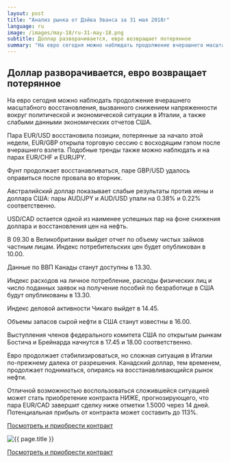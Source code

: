 ```yaml
---
layout: post
title: "Анализ рынка от Дэйва Эванса за 31 мая 2018г"
language: ru
image: /images/may-18/ru-31-may-18.png
subtitle: Доллар разворачивается, евро возвращает потерянное
summary: "На евро сегодня можно наблюдать продолжение вчерашнего масштабного восстановления, вызванного снижением напряженности вокруг политической и экономической ситуации в Италии, а также слабыми данными экономических отчетов США"
---
```

##  Доллар разворачивается, евро возвращает потерянное

На евро сегодня можно наблюдать продолжение вчерашнего масштабного восстановления, вызванного снижением напряженности вокруг политической и экономической ситуации в Италии, а также слабыми данными экономических отчетов США.

Пара EUR/USD восстановила позиции, потерянные за начало этой недели, EUR/GBP открыла торговую сессию с восходящим гэпом после вчерашнего взлета. Подобные тренды также можно наблюдать и на парах EUR/CHF и EUR/JPY.

Фунт продолжает восстанавливаться, паре GBP/USD удалось оправиться после провала во вторник.

Австралийский доллар показывает слабые результаты против иены и доллара США: пары AUD/JPY и AUD/USD упали на 0.38% и 0.22% соответственно.

USD/CAD остается одной из наименее успешных пар на фоне снижения доллара и восстановления цен на нефть.
 
 
В 09.30 в Великобритании выйдет отчет по объему чистых займов частным лицам. Индекс потребительских цен будет опубликован в 10.00.

Данные по ВВП Канады станут доступны в 13.30.

Индекс расходов на личное потребление, расходы физических лиц и число поданных заявок на получение пособий по безработице в США будут опубликованы в 13.30.

Индекс деловой активности Чикаго выйдет в 14.45.

Объемы запасов сырой нефти в США станут известны в 16.00.

Выступления членов федерального комитета США по открытым рынкам Бостича и Брейнарда начнутся в 17.45 и 18.00 соответственно.
 
 
Евро продолжает стабилизироваться, но сложная ситуация в Италии по-прежнему далека от разрешения. Канадский доллар, тем временем, продолжает подниматься, опираясь на восстанавливающийся рынок нефти.

Отличной возможностью воспользоваться сложившейся ситуацией может стать приобретение контракта НИЖЕ, прогнозирующего, что пара EUR/CAD завершит сделку ниже отметки 1.5000 через 14 дней. Потенциальная прибыль от контракта может составить до 113%.

<a href="http://record.binary.com/_bivVDfg8lHux76XffYA0JmNd7ZgqdRLk/1/market=forex&underlying=frxEURCAD&formname=higherlower&duration_amount=14&duration_units=d&amount=10&amount_type=payout&expiry_type=duration&barrier=1.500" target="_blank">Посмотреть и приобрести контракт</a>

<img src="{{ site.url }}/images/may-18/ru-31-may-18.png" alt="{{ page.title }}"  title="{{ page.title }}">

<a href="%LINK%%?https://www.binary.com/d/trade.cgi?market=forex&underlying=frxEURCAD&formname=higherlower&duration_amount=14&duration_units=d&amount=10&amount_type=payout&expiry_type=duration&barrier=1.500" target="_blank">Посмотреть и приобрести контракт</a>
